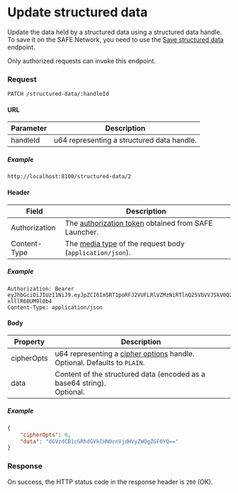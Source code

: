 # Update structured data

Update the data held by a structured data using a structured data handle. To save it on the SAFE Network, you need to use the [Save structured data](save-structured-data.md) endpoint.

Only authorized requests can invoke this endpoint.

### Request

```
PATCH /structured-data/:handleId
```

#### URL

| Parameter | Description |
| --- | --- |
| handleId | u64 representing a structured data handle. |

##### Example

```
http://localhost:8100/structured-data/2
```

#### Header

| Field | Description |
| --- | --- |
| Authorization | The [authorization token](/auth) obtained from SAFE Launcher. |
| Content-Type | The [media type](https://www.iana.org/assignments/media-types/media-types.xhtml) of the request body (`application/json`). |

##### Example

```
Authorization: Bearer eyJhbGciOiJIUzI1NiJ9.eyJpZCI6Im5RT1poRFJ2VUFLRlVZMzNiRTlnQ25VbVVJSkV0Q2lmYk4zYjE1dXZ2TlU9In0.OTKcHQ9VUKYzBXH_MqeWR4UcHFJV-xlllR68UM9l0b4
Content-Type: application/json
```

#### Body

| Property | Description |
| --- | --- |
| cipherOpts | u64 representing a [cipher options](/low-level-api/cipher-options) handle.<br>Optional. Defaults to `PLAIN`. |
| data | Content of the structured data (encoded as a base64 string).<br>Optional. |

##### Example

```json
{
	"cipherOpts": 0,
	"data": "dGVzdCB1cGRhdGVkIHN0cnVjdHVyZWQgZGF0YQ=="
}
```

### Response

On success, the HTTP status code in the response header is `200` (OK).
